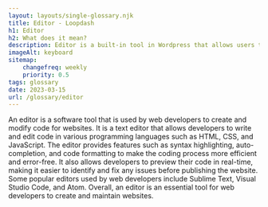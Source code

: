 ```yaml
--- 
layout: layouts/single-glossary.njk
title: Editor - Loopdash
h1: Editor
h2: What does it mean?
description: Editor is a built-in tool in Wordpress that allows users to create and edit content for their website without the need for coding knowledge.
imageAlt: keyboard
sitemap:
	changefreq: weekly
	priority: 0.5
tags: glossary
date: 2023-03-15
url: /glossary/editor
---
```


An editor is a software tool that is used by web developers to create and modify code for websites. It is a text editor that allows developers to write and edit code in various programming languages such as HTML, CSS, and JavaScript. The editor provides features such as syntax highlighting, auto-completion, and code formatting to make the coding process more efficient and error-free. It also allows developers to preview their code in real-time, making it easier to identify and fix any issues before publishing the website. Some popular editors used by web developers include Sublime Text, Visual Studio Code, and Atom. Overall, an editor is an essential tool for web developers to create and maintain websites.
